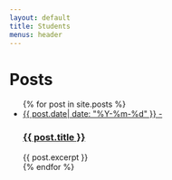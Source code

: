 ```yaml
---
layout: default
title: Students
menus: header
---
```


# Posts


<ul>
  {% for post in site.posts %}
    <li>
      <a href="{{ post.url }}">{{ post.date| date: "%Y-%m-%d" }} - <h3>{{ post.title }}</h3></a>
      {{ post.excerpt }}
    </li>
  {% endfor %}
</ul>